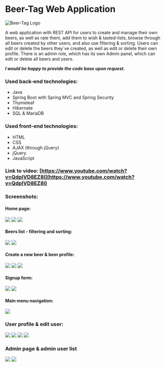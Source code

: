 # Beer-Tag Web Application
![Beer-Tag Logo](/Screenshots/2-beertag-logo.png)

A web application with REST API for users to create and manage their own beers, as well as rate them, add them to wish & tasted-lists,  browse through all beers created by other users, and also use filtering & sorting. Users can edit or delete the beers they`ve created, as well as edit or delete their own profile. There is an admin role, which has its own Admin panel, which can edit or delete all beers and users.

***I would be happy to provide the code base upon request.***

### Used back-end technologies:
* Java
* Spring Boot with Spring MVC and Spring Security
* Thymeleaf
* Hibernate
* SQL & MariaDB

### Used front-end technologies:
* HTML
* CSS
* AJAX (through jQuery)
* jQuery
* JavaScript

### Link to video: [https://www.youtube.com/watch?v=QdpIVD8EZ8I](https://www.youtube.com/watch?v=QdpIVD8EZ8I) 

### Screenshots:

#### Home page:
![](Screenshots/home1.PNG)
![](Screenshots/home2.PNG)
![](Screenshots/home3.PNG)

#### Beers list - filtering and sorting:
![](Screenshots/beers-sorting-filtering.PNG)
![](Screenshots/beers-sorting-filtering-2.PNG)

#### Create a new beer & beer profile:
![](Screenshots/create-beer.PNG)
![](Screenshots/single-beer.PNG)
![](Screenshots/single-beer-2.PNG)

#### Signup form:
![](Screenshots/signup.png)
![](Screenshots/signup2.PNG)

#### Main menu navigation:
![](Screenshots/navigating-to-main-menu.png)

### User profile & edit user:
![](Screenshots/user-profile.PNG)
![](Screenshots/edit-user-details.PNG)
![](Screenshots/edit-user-details-2.PNG)
![](Screenshots/user-details-3.PNG)

### Admin page & admin user list
![](Screenshots/admin-page.PNG)
![](Screenshots/admin-user-list.PNG)

